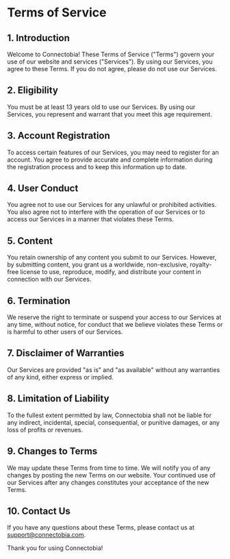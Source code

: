 # Terms of Service

## 1. Introduction
Welcome to Connectobia! These Terms of Service ("Terms") govern your use of our website and services ("Services"). By using our Services, you agree to these Terms. If you do not agree, please do not use our Services.

## 2. Eligibility
You must be at least 13 years old to use our Services. By using our Services, you represent and warrant that you meet this age requirement.

## 3. Account Registration
To access certain features of our Services, you may need to register for an account. You agree to provide accurate and complete information during the registration process and to keep this information up to date.

## 4. User Conduct
You agree not to use our Services for any unlawful or prohibited activities. You also agree not to interfere with the operation of our Services or to access our Services in a manner that violates these Terms.

## 5. Content
You retain ownership of any content you submit to our Services. However, by submitting content, you grant us a worldwide, non-exclusive, royalty-free license to use, reproduce, modify, and distribute your content in connection with our Services.

## 6. Termination
We reserve the right to terminate or suspend your access to our Services at any time, without notice, for conduct that we believe violates these Terms or is harmful to other users of our Services.

## 7. Disclaimer of Warranties
Our Services are provided "as is" and "as available" without any warranties of any kind, either express or implied.

## 8. Limitation of Liability
To the fullest extent permitted by law, Connectobia shall not be liable for any indirect, incidental, special, consequential, or punitive damages, or any loss of profits or revenues.

## 9. Changes to Terms
We may update these Terms from time to time. We will notify you of any changes by posting the new Terms on our website. Your continued use of our Services after any changes constitutes your acceptance of the new Terms.

## 10. Contact Us
If you have any questions about these Terms, please contact us at support@connectobia.com.

Thank you for using Connectobia!
